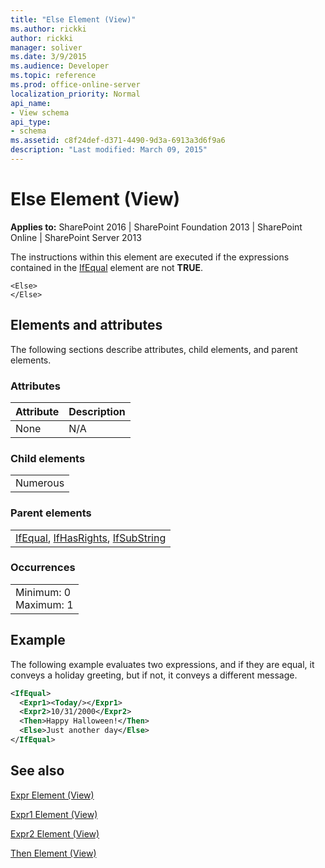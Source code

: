 ```yaml
---
title: "Else Element (View)"
ms.author: rickki
author: rickki
manager: soliver
ms.date: 3/9/2015
ms.audience: Developer
ms.topic: reference
ms.prod: office-online-server
localization_priority: Normal
api_name:
- View schema
api_type:
- schema
ms.assetid: c8f24def-d371-4490-9d3a-6913a3d6f9a6
description: "Last modified: March 09, 2015"
---
```


# Else Element (View)

 
  
 **Applies to:** SharePoint 2016 | SharePoint Foundation 2013 | SharePoint Online | SharePoint Server 2013
  
The instructions within this element are executed if the expressions contained in the [IfEqual](ifequal-element-view.md) element are not **TRUE**.
  
```
<Else>
</Else>
```

## Elements and attributes

The following sections describe attributes, child elements, and parent elements.

### Attributes

|**Attribute**|**Description**|
|:-----|:-----|
|None  <br/> |N/A  <br/> |
   
### Child elements

||
|:-----|
|Numerous |
   
### Parent elements

||
|:-----|
|[IfEqual](ifequal-element-view.md), [IfHasRights](ifhasrights-element-view.md), [IfSubString](ifsubstring-element-view.md)|
   
### Occurrences

||
|:-----|
|Minimum: 0  <br/> Maximum: 1  <br/> |
   
## Example

The following example evaluates two expressions, and if they are equal, it conveys a holiday greeting, but if not, it conveys a different message.
  
```XML
<IfEqual>
  <Expr1><Today/></Expr1>
  <Expr2>10/31/2000</Expr2>
  <Then>Happy Halloween!</Then>
  <Else>Just another day</Else>
</IfEqual>
```

## See also



[Expr Element (View)](expr-element-view.md)
  
[Expr1 Element (View)](expr1-element-view.md)
  
[Expr2 Element (View)](expr2-element-view.md)
  
[Then Element (View)](then-element-view.md)

